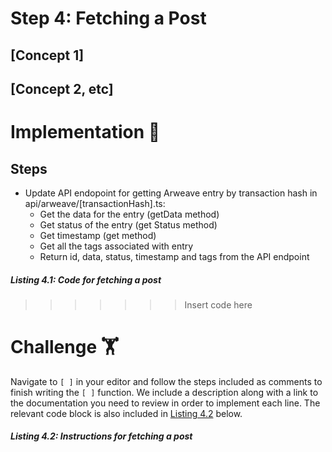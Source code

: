 # Step 4: Fetching a Post

## [Concept 1]

## [Concept 2, etc]

# Implementation 🧩

## Steps
* Update API endopoint for getting Arweave entry by transaction hash in api/arweave/[transactionHash].ts:
  * Get the data for the entry (getData method) 
  * Get status of the entry (get Status method)
  * Get timestamp (get method)
  * Get all the tags associated with entry
  * Return id, data, status, timestamp and tags from the API endpoint

##### _Listing 4.1: Code for fetching a post_
>>>>>>> Insert code here

# Challenge 🏋️

Navigate to `[ ]` in your editor and follow the steps included as comments to finish writing the `[ ]` function. We include a description along with a link to the documentation you need to review in order to implement each line. The relevant code block is also included in [Listing 4.2](#listing-42-instructions-for-fetching-a-post) below.

##### _Listing 4.2: Instructions for fetching a post_

